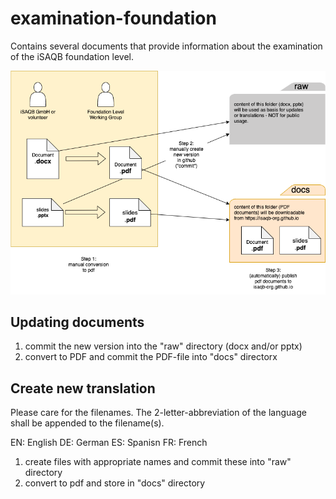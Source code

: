 # examination-foundation
Contains several documents that provide information about the examination of the iSAQB foundation level.
 
![](./explanation-diagram.png)

## Updating documents


1. commit the new version into the "raw" directory (docx and/or pptx)
2. convert to PDF and commit the PDF-file into "docs" directorx

## Create new translation

Please care for the filenames. The 2-letter-abbreviation of the language shall be appended to the filename(s).

EN: English
DE: German
ES: Spanisn
FR: French

1. create files with appropriate names and commit these into "raw" directory
2. convert to pdf and store in "docs" directory
